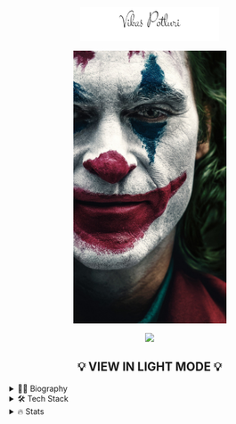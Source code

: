 <p align="center">
  <img src="assets/signature.png" alt="vikas-potluri" width="250" />
</p>

<p align="center">
  <img src="assets/wp4874414.jpg" alt="vikas-potluri" width="275" />
</p>

<p align="center">
  <img src="https://komarev.com/ghpvc/?username=vikas-potluri&color=green&style=liquid" />
</p>

<h2  align="center">💡 VIEW IN LIGHT MODE 💡</h2>

<details>

<summary>👦🏻 Biography</summary>  

<p align="center">
  <img src="assets/me1.gif" alt="vikas-potluri" width="200" />
</p>

- 🌏 Lives in **Hyderabad,India**

- 👨‍💻 Upcoming **Data Scientist** @ **[Asper.ai](https://www.asper.ai/)**
- 🎓 Read **M.Tech. Artificial Intelligence** ('23) from **[IIT Roorkee](https://www.iitr.ac.in/mfsdsai/)**
- 🧠 Learning: **Probablistic Machine Learning** & **Time Series Forecasting**
- 📖
  Reading: **[The Course of Love-Alain de Botton](https://www.goodreads.com/user/show/103756796-vikas-potluri)**
- 🎧
  Listening: **[Lex Fridman Podcasts](https://www.youtube.com/@lexfridman)**
- 👓
  GodFathers: **[Marcus Aurelius ](https://www.youtube.com/watch?v=Auuk1y4DRgk)**
   **[Jordan Peterson ](https://www.youtube.com/watch?v=L47oJxwp6yg)**
    **[S.N Goenka ](https://www.youtube.com/watch?v=cz7QHNvNFfA&list=PLPJVlVRVmhc4Z01fD57jbzycm9I6W054x)**
- 😎Interests: Badminton 🏸, Books(Philosophy,Psychology)📖
- ⚡ Fun fact: **Econometrics is Original Data Science**

>“Live a good life. **If there are gods and they are just**, then they will not care how devout you have been, but will welcome you based on the virtues you have lived by. **If there are gods, but unjust**, then you should not want to worship them. **If there are no gods**, then you will be gone, but will have lived a noble life that will live on in the memories of your loved ones.”
 -**Marcus Aurelius**

</details>

 

<details>

<summary>🛠️ Tech Stack</summary>

<code><img width="10%" src="https://www.vectorlogo.zone/logos/mysql/mysql-ar21.svg"></code>
<code><img width="10%" src="https://www.vectorlogo.zone/logos/python/python-ar21.svg"></code>
<code><img width="10%" src="https://www.vectorlogo.zone/logos/git-scm/git-scm-ar21.svg"></code>
<code><img width="10%" src="https://www.vectorlogo.zone/logos/docker/docker-ar21.svg"></code>
<code><img width="10%" src="https://www.vectorlogo.zone/logos/kubernetes/kubernetes-ar21.svg"></code>
<code><img width="10%" src="https://www.vectorlogo.zone/logos/graphql/graphql-ar21.svg"></code>
<code><img width="10%" src="https://www.vectorlogo.zone/logos/numpy/numpy-ar21.svg"></code>
<code><img width="10%" src="https://www.vectorlogo.zone/logos/jupyter/jupyter-ar21.svg"></code>
<code><img width="10%" src="https://www.vectorlogo.zone/logos/pytorch/pytorch-ar21.svg"></code>
<code><img width="10%" src="https://www.vectorlogo.zone/logos/microsoft_azure/microsoft_azure-ar21.svg"></code>
<code><img width="10%" src="https://www.vectorlogo.zone/logos/kaggle/kaggle-ar21.svg"></code>
<code><img width="10%" src="https://www.vectorlogo.zone/logos/github/github-ar21.svg"></code>

</details>
<details>

<summary>🔥 Stats</summary>  

![](https://github-readme-stats.vercel.app/api?username=vikas-potluri&theme=dark&hide_border=false&include_all_commits=true&count_private=true)<br/>
![](https://github-readme-streak-stats.herokuapp.com/?user=vikas-potluri&theme=dark&hide_border=false)<br/>
![](https://github-readme-stats.vercel.app/api/top-langs/?username=vikas-potluri&theme=dark&hide_border=false&include_all_commits=true&count_private=true&layout=compact)

![](https://github-profile-trophy.vercel.app/?username=vikas-potluri&theme=juicyfresh&no-frame=false&no-bg=true&margin-w=4)

</details>

<!-- Activity graph -->

[comment]: <> (<p align="center"><img align="center" src="https://activity-graph.herokuapp.com/graph?username=vikas-potluri&theme=github&bg_color=ffffff00&color=006400&point=00A14A&line=BAFF5E&custom_title=Commit%20Activity&hide_border=true&area=true" alt="Vikas's monthly coding activity" /></p>)
